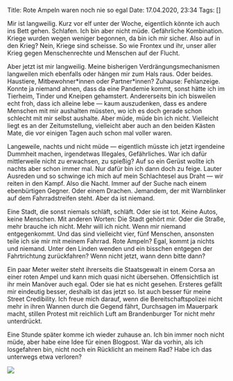 Title: Rote Ampeln waren noch nie so egal
Date: 17.04.2020, 23:34
Tags: []

Mir ist langweilig. Kurz vor elf unter der Woche, eigentlich könnte ich auch ins Bett gehen. Schlafen. Ich bin aber nicht müde. Gefährliche Kombination. Kriege wurden wegen weniger begonnen, da bin ich mir sicher. Also auf in den Krieg? Nein, Kriege sind scheisse. So wie Frontex und ihr, unser aller Krieg gegen Menschenrechte und Menschen auf der Flucht.

Aber jetzt ist mir langweilig. Meine bisherigen Verdrängungsmechanismen langweilen mich ebenfalls oder hängen mir zum Hals raus. Oder beides. Haustiere, Mitbewohner\*innen oder Partner\*innen? Zuhause: Fehlanzeige. Konnte ja niemand ahnen, dass da eine Pandemie kommt, sonst hätte ich im Tierheim, Tinder und Kneipen gehamstert. Andererseits bin ich bisweilen echt froh, dass ich alleine lebe — kaum auszudenken, dass es andere Menschen mit mir aushalten müssten, wo ich es doch gerade schon schlecht mit mir selbst aushalte. Aber müde, müde bin ich nicht. Vielleicht liegt es an der Zeitumstellung, vielleicht aber auch an den beiden Kästen Mate, die vor einigen Tagen auch schon mal voller waren.

Langeweile, nachts und nicht müde — eigentlich müsste ich jetzt irgendeine Dummheit machen, irgendetwas Illegales, Gefährliches. War ich dafür mittlerweile nicht zu erwachsen, zu spießig? Auf so ein Gerüst wollte ich nachts aber schon immer mal. Nur dafür bin ich dann doch zu feige. Lauter Ausreden und so schwinge ich mich auf mein Schlachtesel aus Draht — wir reiten in den Kampf. Also die Nacht. Immer auf der Suche nach einem ebenbürtigen Gegner. Oder einem Drachen. Jemandem, der mit Warnblinker auf dem Fahrradstreifen steht. Aber da ist niemand.

Eine Stadt, die sonst niemals schläft, schläft. Oder sie ist tot. Keine Autos, keine Menschen. Mit anderen Worten: Die Stadt gehört mir. Oder die Straße, mehr brauche ich nicht. Mehr will ich nicht. Wenn mir niemand entgegenkommt. Und das sind vielleicht vier, fünf Menschen, ansonsten teile ich sie mir mit meinem Fahrrad. Rote Ampeln? Egal, kommt ja nichts und niemand. Unter den Linden wenden und ein bisschen entgegen der Fahrtrichtung zurückfahren? Wenn nicht jetzt, wann denn bitte dann?

Ein paar Meter weiter steht ihrerseits die Staatsgewalt in einem Corsa an einer roten Ampel und kann mich quasi nicht übersehen. Offensichtlich ist ihr mein Manöver auch egal. Oder sie hat es nicht gesehen. Ersteres gefällt mir eindeutig besser, deshalb ist das jetzt so. Ist auch besser für meine Street Credibility. Ich freue mich darauf, wenn die Bereitschaftspolizei nicht mehr in ihren Wannen durch die Gegend fährt, Durchsagen im Mauerpark macht, stillen Protest mit reichlich Luft am Brandenburger Tor nicht mehr unterdrückt.

Eine Stunde später komme ich wieder zuhause an. Ich bin immer noch nicht müde, aber habe eine Idee für einen Blogpost. War da vorhin, als ich losgefahren bin, nicht noch ein Rücklicht an meinem Rad? Habe ich das unterwegs etwa verloren?

![](egal.gif)